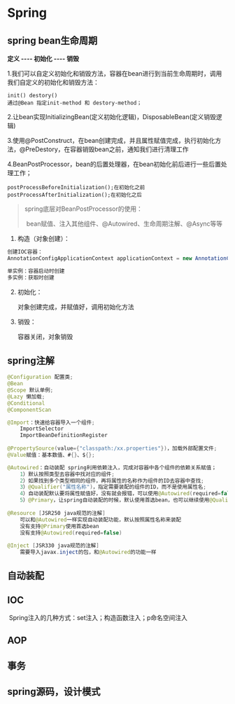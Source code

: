 # Spring

## spring bean生命周期

**定义 ---- 初始化 ---- 销毁**

1.我们可以自定义初始化和销毁方法，容器在bean进行到当前生命周期时，调用我们自定义的初始化和销毁方法：

	init() destory()
	通过@Bean 指定init-method 和 destory-method；

2.让bean实现InitializingBean(定义初始化逻辑)，DisposableBean(定义销毁逻辑)

3.使用@PostConstruct，在bean创建完成，并且属性赋值完成，执行初始化方法，@PreDestory，在容器销毁bean之前，通知我们进行清理工作

4.BeanPostProcessor，bean的后置处理器，在bean初始化前后进行一些后置处理工作；

	postProcessBeforeInitialization();在初始化之前
	postProcessAfterInitialization();在初始化之后

> spring底层对BeanPostProcessor的使用：
>
> ​	bean赋值、注入其他组件、@Autowired、生命周期注解、@Async等等

1) 构造（对象创建）：

```java
创建IOC容器：
AnnotationConfigApplicationContext applicationContext = new AnnotationConfigApplicationContext(配置类.class);

单实例：容器启动时创建
多实例：获取时创建
```

2) 初始化：

	对象创建完成，并赋值好，调用初始化方法

3) 销毁：

	容器关闭，对象销毁

## spring注解
```java
@Configuration 配置类;
@Bean
@Scope 默认单例;
@Lazy 懒加载;
@Conditional
@ComponentScan

@Import：快速给容器导入一个组件;
	ImportSelector
	ImportBeanDefinitionRegister
	
@PropertySource(value={"classpath:/xx.properties"})，加载外部配置文件;
@Value赋值：基本数值、#{}、${};

@Autowired：自动装配 spring利用依赖注入，完成对容器中各个组件的依赖关系赋值；
	1）默认按照类型去容器中找对应的组件;
	2）如果找到多个类型相同的组件，再将属性的名称作为组件的ID去容器中查找;
	3）@Qualifier("属性名称")，指定需要装配的组件的ID，而不是使用属性名;
	4）自动装配默认要将属性赋值好，没有就会报错，可以使用@Autowired(required=false);
	5）@Primary，让spring自动装配的时候，默认使用首选bean，也可以继续使用@Qualifier指定装配
	
@Resource [JSR250 java规范的注解]
	可以和@Autowired一样实现自动装配功能，默认按照属性名称来装配
	没有支持@Primary使用首选bean
	没有支持@Autowired(required=false)
        
@Inject [JSR330 java规范的注解]
	需要导入javax.inject的包，和@Autowired的功能一样
```


## 自动装配	

## IOC
​	Spring注入的几种方式：set注入；构造函数注入；p命名空间注入

## AOP

## 事务

## spring源码，设计模式
